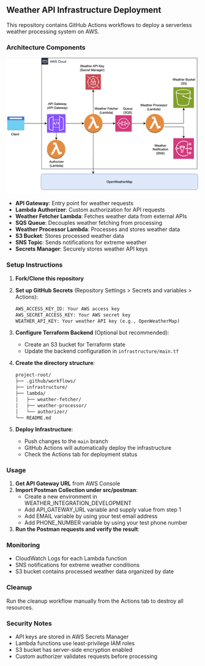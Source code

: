 ## Weather API Infrastructure Deployment

This repository contains GitHub Actions workflows to deploy a serverless weather processing system on AWS.

### Architecture Components
![Alt Text](architectural-diagram.png)

- **API Gateway**: Entry point for weather requests
- **Lambda Authorizer**: Custom authorization for API requests
- **Weather Fetcher Lambda**: Fetches weather data from external APIs
- **SQS Queue**: Decouples weather fetching from processing
- **Weather Processor Lambda**: Processes and stores weather data
- **S3 Bucket**: Stores processed weather data
- **SNS Topic**: Sends notifications for extreme weather
- **Secrets Manager**: Securely stores weather API keys

### Setup Instructions

1. **Fork/Clone this repository**

2. **Set up GitHub Secrets** (Repository Settings > Secrets and variables > Actions):
   ```
   AWS_ACCESS_KEY_ID: Your AWS access key
   AWS_SECRET_ACCESS_KEY: Your AWS secret key
   WEATHER_API_KEY: Your weather API key (e.g., OpenWeatherMap)
   ```

3. **Configure Terraform Backend** (Optional but recommended):
    - Create an S3 bucket for Terraform state
    - Update the backend configuration in `infrastructure/main.tf`

4. **Create the directory structure**:
   ```
   project-root/
   ├── .github/workflows/
   ├── infrastructure/
   ├── lambda/
   │   ├── weather-fetcher/
   │   ├── weather-processor/
   │   └── authorizer/
   └── README.md
   ```

5. **Deploy Infrastructure**:
    - Push changes to the `main` branch
    - GitHub Actions will automatically deploy the infrastructure
    - Check the Actions tab for deployment status

### Usage

1. **Get API Gateway URL** from AWS Console
2. **Import Postman Collection under src/postman**:
   - Create a new environment in WEATHER_INTEGRATION_DEVELOPMENT
   - Add API_GATEWAY_URL variable and supply value from step 1
   - Add EMAIL variable by using your test email address
   - Add PHONE_NUMBER variable by using your test phone number
3. **Run the Postman requests and verify the result**:
### Monitoring

- CloudWatch Logs for each Lambda function
- SNS notifications for extreme weather conditions
- S3 bucket contains processed weather data organized by date

### Cleanup

Run the cleanup workflow manually from the Actions tab to destroy all resources.

### Security Notes

- API keys are stored in AWS Secrets Manager
- Lambda functions use least-privilege IAM roles
- S3 bucket has server-side encryption enabled
- Custom authorizer validates requests before processing
